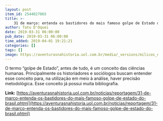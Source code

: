 ```yaml
---
layout: post
item_id: 2544027865
title: >-
    31 de março: entenda os bastidores do mais famoso golpe de Estado do Brasil
author: Tatu D'Oquei
date: 2019-03-31 06:00:00
pub_date: 2019-03-31 06:00:00
time_added: 2019-04-01 19:21:21
categories: []
tags: []
image: https://aventurasnahistoria.uol.com.br/media/_versions/milicos_em_brasilia_widelg.png
---
```


O termo “golpe de Estado”, antes de tudo, é um conceito das ciências humanas. Principalmente os historiadores e sociólogos buscam entender esse conceito para, na utilização em meio à análise, haver precisão metodológica. Esse conceito já possui muita bibliografia.

**Link:** [https://aventurasnahistoria.uol.com.br/noticias/reportagem/31-de-marco-entenda-os-bastidores-do-mais-famoso-golpe-de-estado-do-brasil.phtml](https://aventurasnahistoria.uol.com.br/noticias/reportagem/31-de-marco-entenda-os-bastidores-do-mais-famoso-golpe-de-estado-do-brasil.phtml)

